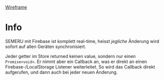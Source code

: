 [Wireframe](https://www.figma.com/file/WJ5AnYxGfLinsR86R31smc/SEMERU?node-id=0%3A1)

# Info

SEMERU mit Firebase ist komplett real-time, heisst *jegliche* Änderung wird sofort auf allen Geräten synchronisiert.

Jeder getter im Store returned keinen value, sondern nur einen `Promise<void>`. Er nimmt aber ein Callback an, was er
direkt an einen Firebase-/LocalStorage Listener weiterleitet. So wird das Callback direkt aufgerufen, und dann auch bei
jeder neuen Änderung.